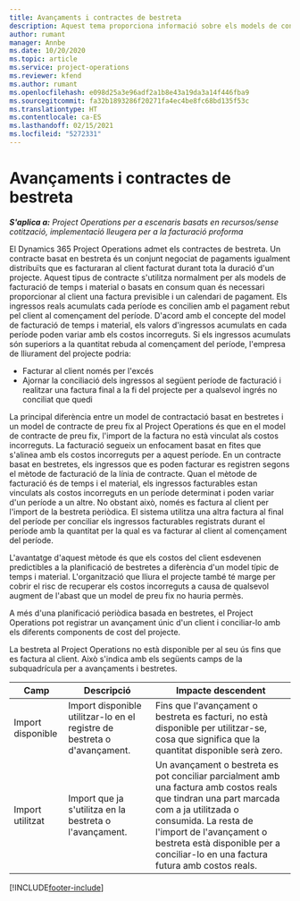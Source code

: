 ```yaml
---
title: Avançaments i contractes de bestreta
description: Aquest tema proporciona informació sobre els models de contractació basats en bestretes i els avançaments al Project Operations.
author: rumant
manager: Annbe
ms.date: 10/20/2020
ms.topic: article
ms.service: project-operations
ms.reviewer: kfend
ms.author: rumant
ms.openlocfilehash: e098d25a3e96adf2a1b8e43a19da3a14f446fba9
ms.sourcegitcommit: fa32b1893286f20271fa4ec4be8fc68bd135f53c
ms.translationtype: HT
ms.contentlocale: ca-ES
ms.lasthandoff: 02/15/2021
ms.locfileid: "5272331"
---
```

# <a name="advances-and-retainer-based-contracts"></a>Avançaments i contractes de bestreta


_**S'aplica a:** Project Operations per a escenaris basats en recursos/sense cotització, implementació lleugera per a la facturació proforma_

El Dynamics 365 Project Operations admet els contractes de bestreta. Un contracte basat en bestreta és un conjunt negociat de pagaments igualment distribuïts que es facturaran al client facturat durant tota la duració d'un projecte. Aquest tipus de contracte s'utilitza normalment per als models de facturació de temps i material o basats en consum quan és necessari proporcionar al client una factura previsible i un calendari de pagament. Els ingressos reals acumulats cada període es concilien amb el pagament rebut pel client al començament del període. D'acord amb el concepte del model de facturació de temps i material, els valors d'ingressos acumulats en cada període poden variar amb els costos incorreguts. Si els ingressos acumulats són superiors a la quantitat rebuda al començament del període, l'empresa de lliurament del projecte podria:

- Facturar al client només per l'excés 
- Ajornar la conciliació dels ingressos al següent període de facturació i realitzar una factura final a la fi del projecte per a qualsevol ingrés no conciliat que quedi

La principal diferència entre un model de contractació basat en bestretes i un model de contracte de preu fix al Project Operations és que en el model de contracte de preu fix, l'import de la factura no està vinculat als costos incorreguts. La facturació segueix un enfocament basat en fites que s'alinea amb els costos incorreguts per a aquest període. En un contracte basat en bestretes, els ingressos que es poden facturar es registren segons el mètode de facturació de la línia de contracte. Quan el mètode de facturació és de temps i el material, els ingressos facturables estan vinculats als costos incorreguts en un període determinat i poden variar d'un període a un altre. No obstant això, només es factura al client per l'import de la bestreta periòdica. El sistema utilitza una altra factura al final del període per conciliar els ingressos facturables registrats durant el període amb la quantitat per la qual es va facturar al client al començament del període.

L'avantatge d'aquest mètode és que els costos del client esdevenen predictibles a la planificació de bestretes a diferència d'un model típic de temps i material. L'organització que lliura el projecte també té marge per cobrir el risc de recuperar els costos incorreguts a causa de qualsevol augment de l'abast que un model de preu fix no hauria permès.

A més d'una planificació periòdica basada en bestretes, el Project Operations pot registrar un avançament únic d'un client i conciliar-lo amb els diferents components de cost del projecte.

La bestreta al Project Operations no està disponible per al seu ús fins que es factura al client. Això s'indica amb els següents camps de la subquadrícula per a avançaments i bestretes.

| Camp | Descripció | Impacte descendent |
| --- | --- | --- |
| Import disponible | Import disponible utilitzar-lo en el registre de bestreta o d'avançament. | Fins que l'avançament o bestreta es facturi, no està disponible per utilitzar-se, cosa que significa que la quantitat disponible serà zero. |
| Import utilitzat | Import que ja s'utilitza en la bestreta o l'avançament. | Un avançament o bestreta es pot conciliar parcialment amb una factura amb costos reals que tindran una part marcada com a ja utilitzada o consumida. La resta de l'import de l'avançament o bestreta està disponible per a conciliar-lo en una factura futura amb costos reals. |


[!INCLUDE[footer-include](../../includes/footer-banner.md)]